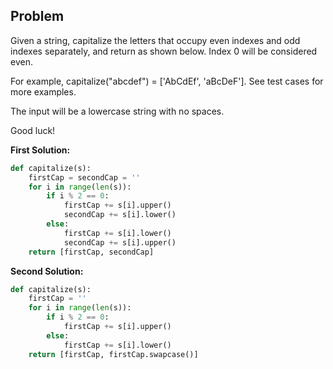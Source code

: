 ## Problem

Given a string, capitalize the letters that occupy even indexes and odd indexes separately, and return as shown below. Index 0 will be considered even.

For example, capitalize("abcdef") = ['AbCdEf', 'aBcDeF']. See test cases for more examples.

The input will be a lowercase string with no spaces.

Good luck!

**First Solution:**

```python
def capitalize(s):
    firstCap = secondCap = ''
    for i in range(len(s)):
        if i % 2 == 0:
            firstCap += s[i].upper()
            secondCap += s[i].lower()
        else:
            firstCap += s[i].lower()
            secondCap += s[i].upper()
    return [firstCap, secondCap]
```

**Second Solution:**

```python
def capitalize(s):
    firstCap = ''
    for i in range(len(s)):
        if i % 2 == 0:
            firstCap += s[i].upper()
        else:
            firstCap += s[i].lower()
    return [firstCap, firstCap.swapcase()]
```
